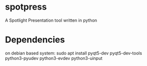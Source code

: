 # spotpress

A Spotlight Presentation tool written in python

# Dependencies

on debian based system:
sudo apt install pyqt5-dev pyqt5-dev-tools python3-pyudev python3-evdev python3-uinput
